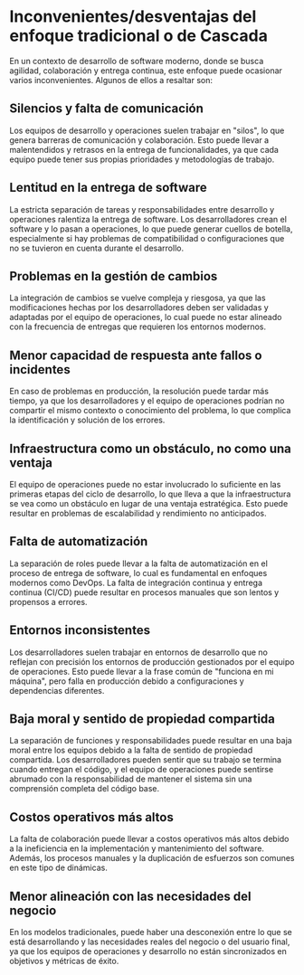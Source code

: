 # Inconvenientes/desventajas del enfoque tradicional o de Cascada

En un contexto de desarrollo de software moderno, donde se busca agilidad, colaboración y entrega continua, este enfoque puede ocasionar varios inconvenientes. Algunos de ellos a resaltar son:

## Silencios y falta de comunicación
    
Los equipos de desarrollo y operaciones suelen trabajar en "silos", lo que genera barreras de comunicación y colaboración. Esto puede llevar a malentendidos y retrasos en la entrega de funcionalidades, ya que cada equipo puede tener sus propias prioridades y metodologías de trabajo.

## Lentitud en la entrega de software 
    
La estricta separación de tareas y responsabilidades entre desarrollo y operaciones ralentiza la entrega de software. Los desarrolladores crean el software y lo pasan a operaciones, lo que puede generar cuellos de botella, especialmente si hay problemas de compatibilidad o configuraciones que no se tuvieron en cuenta durante el desarrollo.

## Problemas en la gestión de cambios

La integración de cambios se vuelve compleja y riesgosa, ya que las modificaciones hechas por los desarrolladores deben ser validadas y adaptadas por el equipo de operaciones, lo cual puede no estar alineado con la frecuencia de entregas que requieren los entornos modernos.

## Menor capacidad de respuesta ante fallos o incidentes
    
En caso de problemas en producción, la resolución puede tardar más tiempo, ya que los desarrolladores y el equipo de operaciones podrían no compartir el mismo contexto o conocimiento del problema, lo que complica la identificación y solución de los errores.

## Infraestructura como un obstáculo, no como una ventaja
    
El equipo de operaciones puede no estar involucrado lo suficiente en las primeras etapas del ciclo de desarrollo, lo que lleva a que la infraestructura se vea como un obstáculo en lugar de una ventaja estratégica. Esto puede resultar en problemas de escalabilidad y rendimiento no anticipados.

## Falta de automatización
    
La separación de roles puede llevar a la falta de automatización en el proceso de entrega de software, lo cual es fundamental en enfoques modernos como DevOps. La falta de integración continua y entrega continua (CI/CD) puede resultar en procesos manuales que son lentos y propensos a errores.

## Entornos inconsistentes
    
Los desarrolladores suelen trabajar en entornos de desarrollo que no reflejan con precisión los entornos de producción gestionados por el equipo de operaciones. Esto puede llevar a la frase común de "funciona en mi máquina", pero falla en producción debido a configuraciones y dependencias diferentes.

## Baja moral y sentido de propiedad compartida
    
La separación de funciones y responsabilidades puede resultar en una baja moral entre los equipos debido a la falta de sentido de propiedad compartida. Los desarrolladores pueden sentir que su trabajo se termina cuando entregan el código, y el equipo de operaciones puede sentirse abrumado con la responsabilidad de mantener el sistema sin una comprensión completa del código base.

## Costos operativos más altos
    
La falta de colaboración puede llevar a costos operativos más altos debido a la ineficiencia en la implementación y mantenimiento del software. Además, los procesos manuales y la duplicación de esfuerzos son comunes en este tipo de dinámicas.

## Menor alineación con las necesidades del negocio
    
En los modelos tradicionales, puede haber una desconexión entre lo que se está desarrollando y las necesidades reales del negocio o del usuario final, ya que los equipos de operaciones y desarrollo no están sincronizados en objetivos y métricas de éxito.